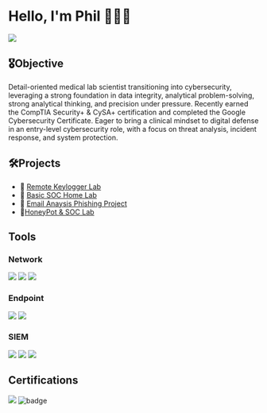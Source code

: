  # Hello, I'm Phil 👨🏽‍💻
<a href="https://linkedin.com"><img src="https://img.shields.io/badge/-LinkedIn-0072b1?&style=for-the-badge&logo=linkedin&logoColor=white" /></a>

## 🎖️Objective

Detail-oriented medical lab scientist transitioning into cybersecurity, leveraging a strong foundation in data integrity, analytical problem-solving, strong analytical thinking, and precision under pressure. Recently earned the CompTIA Security+ & CySA+ certification and completed the Google Cybersecurity Certificate. Eager to bring a clinical mindset to digital defense in an entry-level cybersecurity role, with a focus on threat analysis, incident response, and system protection.

## 🛠️Projects
- 🔐 [Remote Keylogger Lab](https://github.com/PMW25/Python-Remote-Keylogger-)
- 🏡 [Basic SOC Home Lab](https://github.com/PMW25/SOC-Home-Lab)
- 📨 [Email Anaysis Phishing Project](https://github.com/PMW25/Email-Analysis-Phishing-)
- 🍯[HoneyPot & SOC Lab](https://github.com/PMW25/HoneyPot-SIEM-Lab)


## Tools


### Network
<div>
    <img src="https://img.shields.io/badge/-Wireshark-1679A7?&style=for-the-badge&logo=Wireshark&logoColor=white" />
    <img src="https://img.shields.io/badge/-Suricata-EF3B2D?&style=for-the-badge&logo=Suricata&logoColor=white" />
    <img src="https://img.shields.io/badge/-Zeek-777BB4?&style=for-the-badge&logo=Zeek&logoColor=white" />
</div>

### Endpoint
<div>
    <img src="https://img.shields.io/badge/-Microsoft_Defender_for_Endpoint-00A4EF?&style=for-the-badge&logo=Microsoft&logoColor=white" />
    <img src="https://img.shields.io/badge/-Velociraptor-4B275F?&style=for-the-badge&logo=Velociraptor&logoColor=white" />
</div>

### SIEM
<div>
    <img src="https://img.shields.io/badge/-Microsoft_Sentinel-0078D4?&style=for-the-badge&logo=Microsoft&logoColor=white" />
    <img src="https://img.shields.io/badge/-Splunk-000000?&style=for-the-badge&logo=Splunk&logoColor=white" />
    <img src="https://img.shields.io/badge/-Elastic-005571?&style=for-the-badge&logo=Elastic&logoColor=white" />
</div>

## Certifications
<div>
<img src="https://img.shields.io/badge/-Security%2B-FF0000?&style=for-the-badge&logo=CompTIA&logoColor=white" />
<img src="https://img.shields.io/badge/CySA+-f21c1c.svg?style=for-the-badge" alt="badge" /> 
</div>


 
  
